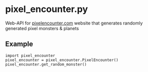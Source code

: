 # pixel_encounter.py
Web-API for [pixelencounter.com](https://pixelencounter.com) website that generates randomly generated pixel monsters & planets

## Example
```python3
import pixel_encounter
pixel_encounter = pixel_encounter.PixelEncounter()
pixel_encounter.get_random_monster()
```
